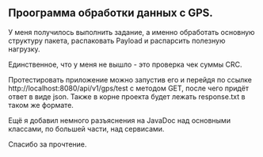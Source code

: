 ## Проограмма обработки данных с GPS.
У меня получилось выполнить задание,
а именно обработать основную структуру пакета,
распаковать Payload и распарсить полезную нагрузку.

Единственное, что у меня не вышло -
это проверка чек суммы CRC. 

Протестировать приложение можно запустив его
и перейдя по ссылке http://localhost:8080/api/v1/gps/test с методом GET,
после чего придёт ответ в виде json. Также в корне проекта будет лежать
response.txt в таком же формате.

Ещё я добавил немного разъяснения на JavaDoc над основными классами,
по большей части, над сервисами.

Спасибо за прочтение.
